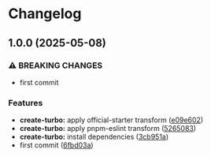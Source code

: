 # Changelog

## 1.0.0 (2025-05-08)


### ⚠ BREAKING CHANGES

* first commit

### Features

* **create-turbo:** apply official-starter transform ([e09e602](https://github.com/buraito-kun/test-mono-repo/commit/e09e6027711ef4707ef8d6ab057c4cebb14d2573))
* **create-turbo:** apply pnpm-eslint transform ([5265083](https://github.com/buraito-kun/test-mono-repo/commit/5265083b2918a972e11da9fbfe1c7587411668e9))
* **create-turbo:** install dependencies ([3cb951a](https://github.com/buraito-kun/test-mono-repo/commit/3cb951a1da7beae67d27b17bcfb4c45a06fcdebc))
* first commit ([6fbd03a](https://github.com/buraito-kun/test-mono-repo/commit/6fbd03a66b0afe48026743fdff90850dc072d656))
